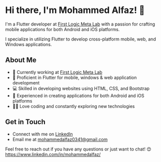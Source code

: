 # Hi there, I'm Mohammed Alfaz! 👋

I'm a Flutter developer at [First Logic Meta Lab](https://firstlogicmetalab.com/) with a passion for crafting mobile applications for both Android and iOS platforms.

I specialize in utilizing Flutter to develop cross-platform mobile, web, and Windows applications.

## About Me

- 🔭 Currently working at [First Logic Meta Lab](https://firstlogicmetalab.com/)
- 🌱 Proficient in Flutter for mobile, windows & web application development
- 💻 Skilled in developing websites using HTML, CSS, and Bootstrap
- 🚀 Experienced in creating applications for both Android and iOS platforms
- 👨‍💻 Love coding and constantly exploring new technologies

## Get in Touch

- Connect with me on [LinkedIn](https://www.linkedin.com/in/mohammedalfaz/)
- Email me at mohammedalfaz0341@gmail.com

Feel free to reach out if you have any questions or just want to chat! 😊
https://www.linkedin.com/in/mohammedalfaz/

